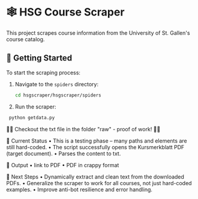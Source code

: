 # 🕸️ HSG Course Scraper

This project scrapes course information from the University of St. Gallen's course catalog.

## 🚀 Getting Started

To start the scraping process:

1. Navigate to the `spiders` directory:
   ```bash
   cd hsgscraper/hsgscraper/spiders
   ```
2. 	Run the scraper:
   ```bash
   	python getdata.py
   ```

🚀🚀 Checkout the txt file in the folder "raw" - proof of work! 🚀🚀


🧪 Current Status
	•	This is a testing phase – many paths and elements are still hard-coded.
	•	The script successfully opens the Kursmerkblatt PDF (target document).
	•	Parses the content to txt.

📂 Output
	•	link to PDF
 	•	PDF in crappy format
 

📌 Next Steps
	•	Dynamically extract and clean text from the downloaded PDFs.
	•	Generalize the scraper to work for all courses, not just hard-coded examples.
	•	Improve anti-bot resilience and error handling.
